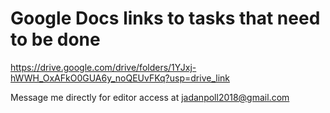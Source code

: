 # Google Docs links to tasks that need to be done


https://drive.google.com/drive/folders/1YJxj-hWWH_OxAFkO0GUA6y_noQEUvFKq?usp=drive_link

Message me directly for editor access at jadanpoll2018@gmail.com